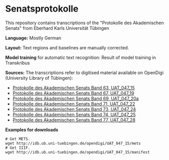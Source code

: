 # Senatsprotokolle

This repository contains transcriptions of the "Protokolle des Akademischen Senats" from Eberhard Karls Universität Tübingen

**Language:** Mostly German

**Layout:** Text regions and baselines are manually corrected.

**Model training** for automatic text recognition: Result of model training in Transkribus 

**Sources:** The transcriptions refer to digitised material available on OpenDigi (University Library of Tübingen):

- [Protokolle des Akademischen Senats Band 63, UAT_047_15](http://doi.org/10.20345/digitue.24133)
- [Protokolle des Akademischen Senats Band 67, UAT_047_19](http://doi.org/10.20345/digitue.25097)
- [Protokolle des Akademischen Senats Band 69, UAT_047_20a](http://doi.org/10.20345/digitue.24176)
- [Protokolle des Akademischen Senats Band 71, UAT_047_22](http://doi.org/10.20345/digitue.25098)
- [Protokolle des Akademischen Senats Band 73, UAT_047_24](http://doi.org/10.20345/digitue.24177)
- [Protokolle des Akademischen Senats Band 74, UAT_047_25](http://doi.org/10.20345/digitue.25099)
- [Protokolle des Akademischen Senats Band 77, UAT_047_28](http://doi.org/10.20345/digitue.22310)


**Examples for downloads**

```
# Get METS.
wget http://idb.ub.uni-tuebingen.de/opendigi/UAT_047_15/mets
# Get IIIF.
wget http://idb.ub.uni-tuebingen.de/opendigi/UAT_047_15/manifest
```
